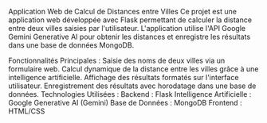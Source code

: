 Application Web de Calcul de Distances entre Villes
Ce projet est une application web développée avec Flask permettant de calculer la distance entre deux villes saisies par l'utilisateur. L'application utilise l'API Google Gemini Generative AI pour obtenir les distances et enregistre les résultats dans une base de données MongoDB.

Fonctionnalités Principales :
Saisie des noms de deux villes via un formulaire web.
Calcul dynamique de la distance entre les villes grâce à une intelligence artificielle.
Affichage des résultats formatés sur l'interface utilisateur.
Enregistrement des résultats avec horodatage dans une base de données.
Technologies Utilisées :
Backend : Flask
Intelligence Artificielle : Google Generative AI (Gemini)
Base de Données : MongoDB
Frontend : HTML/CSS
